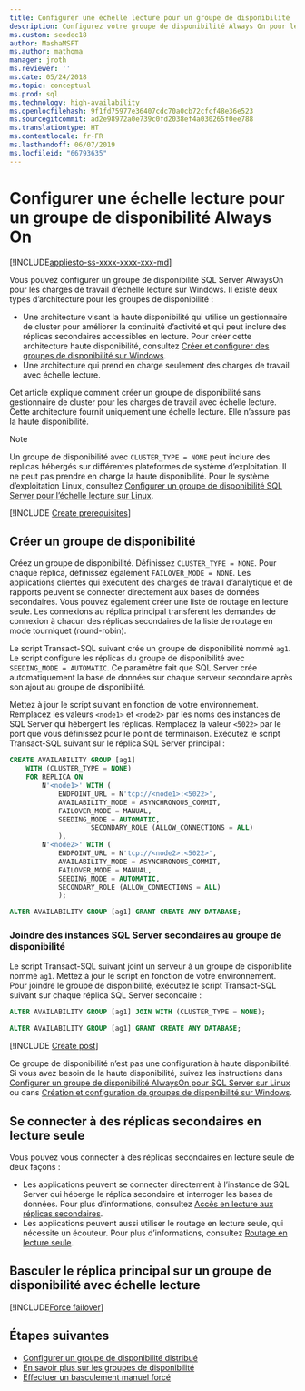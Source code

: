 ```yaml
---
title: Configurer une échelle lecture pour un groupe de disponibilité
description: Configurez votre groupe de disponibilité Always On pour les charges de travail d’échelle lecture sur Windows.
ms.custom: seodec18
author: MashaMSFT
ms.author: mathoma
manager: jroth
ms.reviewer: ''
ms.date: 05/24/2018
ms.topic: conceptual
ms.prod: sql
ms.technology: high-availability
ms.openlocfilehash: 9f1fd75977e36407cdc70a0cb72cfcf48e36e523
ms.sourcegitcommit: ad2e98972a0e739c0fd2038ef4a030265f0ee788
ms.translationtype: HT
ms.contentlocale: fr-FR
ms.lasthandoff: 06/07/2019
ms.locfileid: "66793635"
---
```

# <a name="configure-read-scale-for-an-always-on-availability-group"></a>Configurer une échelle lecture pour un groupe de disponibilité Always On

[!INCLUDE[appliesto-ss-xxxx-xxxx-xxx-md](../../../includes/appliesto-ss-xxxx-xxxx-xxx-md.md)]

Vous pouvez configurer un groupe de disponibilité SQL Server AlwaysOn pour les charges de travail d’échelle lecture sur Windows. Il existe deux types d’architecture pour les groupes de disponibilité :
* Une architecture visant la haute disponibilité qui utilise un gestionnaire de cluster pour améliorer la continuité d’activité et qui peut inclure des réplicas secondaires accessibles en lecture. Pour créer cette architecture haute disponibilité, consultez [Créer et configurer des groupes de disponibilité sur Windows](creation-and-configuration-of-availability-groups-sql-server.md). 
* Une architecture qui prend en charge seulement des charges de travail avec échelle lecture. 

Cet article explique comment créer un groupe de disponibilité sans gestionnaire de cluster pour les charges de travail avec échelle lecture. Cette architecture fournit uniquement une échelle lecture. Elle n’assure pas la haute disponibilité.

>[!NOTE]
>Un groupe de disponibilité avec `CLUSTER_TYPE = NONE` peut inclure des réplicas hébergés sur différentes plateformes de système d’exploitation. Il ne peut pas prendre en charge la haute disponibilité. Pour le système d’exploitation Linux, consultez [Configurer un groupe de disponibilité SQL Server pour l’échelle lecture sur Linux](../../../linux/sql-server-linux-availability-group-configure-rs.md).

[!INCLUDE [Create prerequisites](../../../includes/ss-availability-group-rs-prereq.md)]

## <a name="create-an-availability-group"></a>Créer un groupe de disponibilité

Créez un groupe de disponibilité. Définissez `CLUSTER_TYPE = NONE`. Pour chaque réplica, définissez également `FAILOVER_MODE = NONE`. Les applications clientes qui exécutent des charges de travail d’analytique et de rapports peuvent se connecter directement aux bases de données secondaires. Vous pouvez également créer une liste de routage en lecture seule. Les connexions au réplica principal transfèrent les demandes de connexion à chacun des réplicas secondaires de la liste de routage en mode tourniquet (round-robin).

Le script Transact-SQL suivant crée un groupe de disponibilité nommé `ag1`. Le script configure les réplicas du groupe de disponibilité avec `SEEDING_MODE = AUTOMATIC`. Ce paramètre fait que SQL Server crée automatiquement la base de données sur chaque serveur secondaire après son ajout au groupe de disponibilité. 

Mettez à jour le script suivant en fonction de votre environnement. Remplacez les valeurs `<node1>` et `<node2>` par les noms des instances de SQL Server qui hébergent les réplicas. Remplacez la valeur `<5022>` par le port que vous définissez pour le point de terminaison. Exécutez le script Transact-SQL suivant sur le réplica SQL Server principal :

```sql
CREATE AVAILABILITY GROUP [ag1]
    WITH (CLUSTER_TYPE = NONE)
    FOR REPLICA ON
        N'<node1>' WITH (
            ENDPOINT_URL = N'tcp://<node1>:<5022>',
            AVAILABILITY_MODE = ASYNCHRONOUS_COMMIT,
            FAILOVER_MODE = MANUAL,
            SEEDING_MODE = AUTOMATIC,
                    SECONDARY_ROLE (ALLOW_CONNECTIONS = ALL)
            ),
        N'<node2>' WITH (
            ENDPOINT_URL = N'tcp://<node2>:<5022>',
            AVAILABILITY_MODE = ASYNCHRONOUS_COMMIT,
            FAILOVER_MODE = MANUAL,
            SEEDING_MODE = AUTOMATIC,
            SECONDARY_ROLE (ALLOW_CONNECTIONS = ALL)
            );

ALTER AVAILABILITY GROUP [ag1] GRANT CREATE ANY DATABASE;
```

### <a name="join-secondary-sql-server-instances-to-the-availability-group"></a>Joindre des instances SQL Server secondaires au groupe de disponibilité

Le script Transact-SQL suivant joint un serveur à un groupe de disponibilité nommé `ag1`. Mettez à jour le script en fonction de votre environnement. Pour joindre le groupe de disponibilité, exécutez le script Transact-SQL suivant sur chaque réplica SQL Server secondaire :

```sql
ALTER AVAILABILITY GROUP [ag1] JOIN WITH (CLUSTER_TYPE = NONE);

ALTER AVAILABILITY GROUP [ag1] GRANT CREATE ANY DATABASE;
```

[!INCLUDE [Create post](../../../includes/ss-availability-group-rs-postactivity.md)]

Ce groupe de disponibilité n’est pas une configuration à haute disponibilité. Si vous avez besoin de la haute disponibilité, suivez les instructions dans [Configurer un groupe de disponibilité AlwaysOn pour SQL Server sur Linux](../../../linux/sql-server-linux-availability-group-configure-ha.md) ou dans [Création et configuration de groupes de disponibilité sur Windows](creation-and-configuration-of-availability-groups-sql-server.md).

## <a name="connect-to-read-only-secondary-replicas"></a>Se connecter à des réplicas secondaires en lecture seule

Vous pouvez vous connecter à des réplicas secondaires en lecture seule de deux façons :
* Les applications peuvent se connecter directement à l’instance de SQL Server qui héberge le réplica secondaire et interroger les bases de données. Pour plus d’informations, consultez [Accès en lecture aux réplicas secondaires](active-secondaries-readable-secondary-replicas-always-on-availability-groups.md).
* Les applications peuvent aussi utiliser le routage en lecture seule, qui nécessite un écouteur. Pour plus d’informations, consultez [Routage en lecture seule](listeners-client-connectivity-application-failover.md#ConnectToSecondary).

## <a name="fail-over-the-primary-replica-on-a-read-scale-availability-group"></a>Basculer le réplica principal sur un groupe de disponibilité avec échelle lecture

[!INCLUDE[Force failover](../../../includes/ss-force-failover-read-scale-out.md)]

## <a name="next-steps"></a>Étapes suivantes

* [Configurer un groupe de disponibilité distribué](distributed-availability-groups-always-on-availability-groups.md)
* [En savoir plus sur les groupes de disponibilité](overview-of-always-on-availability-groups-sql-server.md)
* [Effectuer un basculement manuel forcé](perform-a-forced-manual-failover-of-an-availability-group-sql-server.md)
